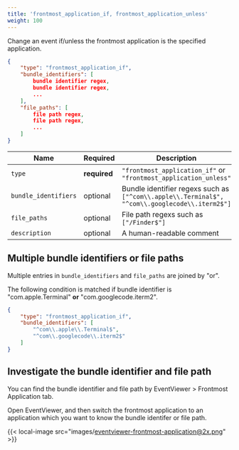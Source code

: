 ```yaml
---
title: 'frontmost_application_if, frontmost_application_unless'
weight: 100
---
```


Change an event if/unless the frontmost application is the specified application.

```json
{
    "type": "frontmost_application_if",
    "bundle_identifiers": [
        bundle identifier regex,
        bundle identifier regex,
        ...
    ],
    "file_paths": [
        file path regex,
        file path regex,
        ...
    ]
}
```

| Name                 | Required     | Description                                                                                    |
| -------------------- | ------------ | ---------------------------------------------------------------------------------------------- |
| `type`               | **required** | `"frontmost_application_if"` or `"frontmost_application_unless"`                               |
| `bundle_identifiers` | optional     | Bundle identifier regexs such as `["^com\\.apple\\.Terminal$", "^com\\.googlecode\\.iterm2$"]` |
| `file_paths`         | optional     | File path regexs such as `["/Finder$"]`                                                        |
| `description`        | optional     | A human-readable comment                                                                       |

## Multiple bundle identifiers or file paths

Multiple entries in `bundle_identifiers` and `file_paths` are joined by "or".

The following condition is matched if bundle identifier is "com.apple.Terminal" **or** "com.googlecode.iterm2".

```json
{
    "type": "frontmost_application_if",
    "bundle_identifiers": [
        "^com\\.apple\\.Terminal$",
        "^com\\.googlecode\\.iterm2$"
    ]
}
```

## Investigate the bundle identifier and file path

You can find the bundle identifier and file path by EventViewer > Frontmost Application tab.

Open EventViewer, and then switch the frontmost application to an application which you want to know the bundle identifer or file path.

{{< local-image src="images/eventviewer-frontmost-application@2x.png" >}}
